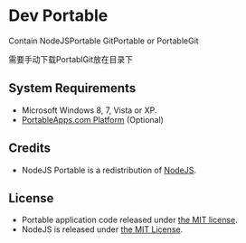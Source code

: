 # Dev Portable

Contain NodeJSPortable GitPortable or PortableGit

需要手动下载PortablGit放在目录下

## System Requirements

* Microsoft Windows 8, 7, Vista or XP.
* [PortableApps.com Platform][1] (Optional)

## Credits

* NodeJS Portable is a redistribution of [NodeJS][2].

## License

* Portable application code released under [the MIT license][3].
* NodeJS is released under [the MIT License][4].

 [1]: http://portableapps.com/download
 [2]: https://nodejs.org
 [3]: https://raw.githubusercontent.com/garethflowers/nodejs-portable/master/LICENSE
 [4]: https://raw.githubusercontent.com/nodejs/node/master/LICENSE
 [5]: https://raw.githubusercontent.com/sherylynn/PortableApps/master/LICENSE
